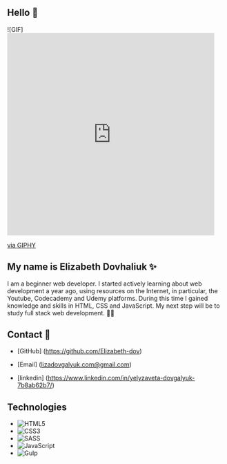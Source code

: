 ## Hello 👋

![GIF] <iframe src="https://giphy.com/embed/du3J3cXyzhj75IOgvA" width="480" height="468" style="" frameBorder="0" class="giphy-embed" allowFullScreen></iframe><p><a href="https://giphy.com/gifs/devrock-code-edr-escueladevrock-du3J3cXyzhj75IOgvA">via GIPHY</a></p>

## My name is **Elizabeth Dovhaliuk** ✨

I am a beginner web developer. I started actively learning about web development a year ago, using resources on the Internet, in particular, the   Youtube, Codecademy and Udemy platforms. During this time I gained knowledge and skills in HTML, CSS and JavaScript. My next step will be to study full stack web development. 👩🏼

## Contact 📩
- [GitHub] (https://github.com/Elizabeth-dov)
  
- [Email] (lizadovgalyuk.com@gmail.com)

- [linkedin] (https://www.linkedin.com/in/yelyzaveta-dovgalyuk-7b8ab62b7/)

## Technologies

- ![HTML5](https://img.shields.io/badge/HTML5-E34F26?style=for-the-badge&logo=html5&logoColor=white)
- ![CSS3](https://img.shields.io/badge/CSS3-1572B6?style=for-the-badge&logo=css3&logoColor=white)
- ![SASS](https://img.shields.io/badge/SASS-CC6699?style=for-the-badge&logo=sass&logoColor=white)
- ![JavaScript](https://img.shields.io/badge/JavaScript-F7DF1E?style=for-the-badge&logo=javascript&logoColor=black)
- ![Gulp](https://img.shields.io/badge/-Gulp-CF4647?logo=gulp&logoColor=white&style=flat)

